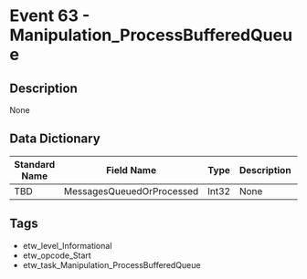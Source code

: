 # Event 63 - Manipulation_ProcessBufferedQueue

## Description
None

## Data Dictionary
|Standard Name|Field Name|Type|Description|Sample Value|
|---|---|---|---|---|
|TBD|MessagesQueuedOrProcessed|Int32|None|`None`|

## Tags
* etw_level_Informational
* etw_opcode_Start
* etw_task_Manipulation_ProcessBufferedQueue
